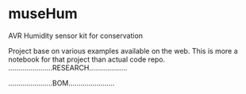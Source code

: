 # museHum
AVR Humidity sensor kit for conservation


Project base on various examples available on the web.
This is more a notebook for that project than actual code repo.
......................RESEARCH...................




......................BOM.......................
